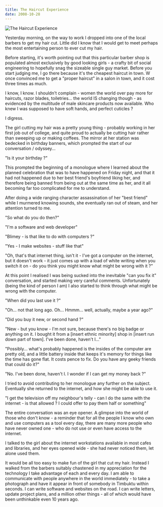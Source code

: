 ```yaml
---
title: The Haircut Experience
date: 2008-10-28
---
```


![The Haircut Experience](https://source.unsplash.com/4v9Kk01mEbY/1600x900)

Yesterday morning, on the way to work I dropped into one of the local barbers to get my hair cut. Little did I know that I would get to meet perhaps the most entertaining person to ever cut my hair.

Before starting, it's worth pointing out that this particular barber shop is populated almost exclusively by good looking girls - a crafty bit of social engineering to hopefully snag the sizeable single guy market. Before you start judging me, I go there because it's the cheapest haircut in town. W once convinced me to get a "proper haircut" in a salon in town, and it cost three times as much.

I know, I know. I shouldn't complain - women the world over pay more for haircuts, razor blades, toiletries... the world IS changing though - as evidenced by the multitude of male skincare products now available. Who knew I was supposed to have soft hands, and perfect cuticles ?

I digress.

The girl cutting my hair was a pretty young thing - probably working in her first job out of college, and quite proud to actually be cutting hair rather than sweeping up or making coffees. The mirror at her station was bedecked in birthday banners, which prompted the start of our conversation / odyssey...

"Is it your birthday ?"

This prompted the beginning of a monologue where I learned about the planned celebration that was to have happened on Friday night, and that it had not happened due to her best friend's boyfriend liking her, and therefore being banned from being out at the same time as her, and it all becoming far too complicated for me to understand.

After doing a wide ranging character assassination of her "best friend" while I murmered knowing sounds, she eventually ran out of steam, and her attention turned to me.

"So what do you do then?"

"I'm a software and web developer"

"Blimey - is that like to do with computers ?"

"Yes - I make websites - stuff like that"

"Oh, that's that internet thing, isn't it - I've got a computer on the internet, but it doesn't work - it just comes up with a load of white writing when you switch it on - do you think you might know what might be wrong with it ?"

At this point I realised I was being sucked into the inevitable "can you fix it" conversation, and started making very careful comments. Unfortunately (being the kind of person I am) I also started to think through what might be wrong with the computer.

"When did you last use it ?"

"Oh... not that long ago. Oh... Hmmm... well, actually, maybe a year ago?"

"Did you buy it new, or second hand ?"

"New - but you know - I'm not sure, because there's no big badge or anything on it. I bought it from a [insert ethnic minority] shop in [insert run down part of town]. I've been done, haven't I..."

"Possibly... what's probably happened is the insides of the computer are pretty old, and a little battery inside that keeps it's memory for things like the time has gone flat. It costs pence to fix. Do you have any geeky friends that could do it?"

"No. I've been done, haven't I. I wonder if I can get my money back ?"

I tried to avoid contributing to her monologue any further on the subject. Eventually she returned to the internet, and how she might be able to use it.

"I get the television off my neighbour's telly - can I do the same with the internet - is that allowed ? I could offer to pay them half or something"

The entire conversation was an eye opener. A glimpse into the world of those who don't know - a reminder that for all the people I know who own and use computers as a tool every day, there are many more people who have never owned one - who do not use or even have access to the internet.

I talked to the girl about the internet workstations available in most cafes and libraries, and her eyes opened wide - she had never noticed them, let alone used them.

It would be all too easy to make fun of the girl that cut my hair. Instead I walked from the barbers suitably chastened in my appreciation for the technology I take advantage of each and every day. I am able to communicate with people anywhere in the world immediately - to take a photograph and have it appear in front of somebody in Timbuktu within seconds. I can write software and websites on the road. I can write letters, update project plans, and a million other things - all of which would have been unthinkable even 10 years ago.